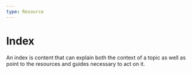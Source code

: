 ```yaml
---
type: Resource
---
```


# Index

An index is content that can explain both the context of a topic as well as point to the resources and guides necessary to act on it.
